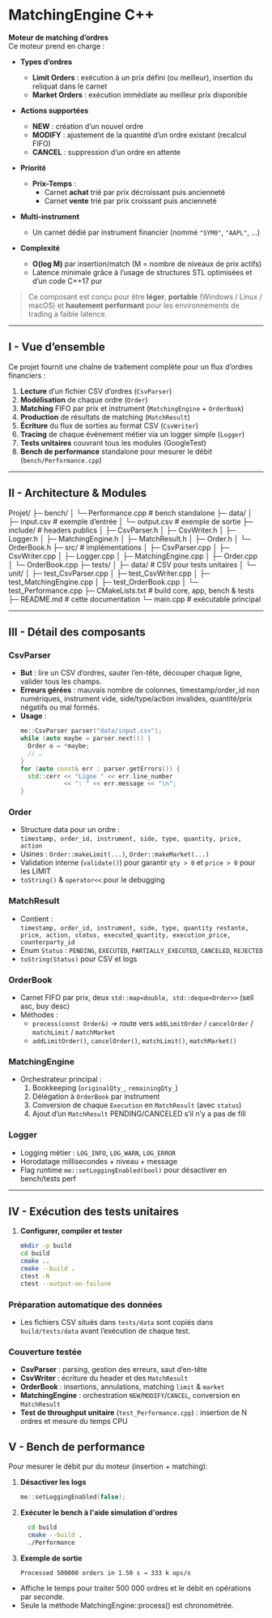 # MatchingEngine C++

**Moteur de matching d’ordres**  
Ce moteur prend en charge :

- **Types d’ordres**
    - **Limit Orders** : exécution à un prix défini (ou meilleur), insertion du reliquat dans le carnet
    - **Market Orders** : exécution immédiate au meilleur prix disponible

- **Actions supportées**
    - **NEW** : création d’un nouvel ordre
    - **MODIFY** : ajustement de la quantité d’un ordre existant (recalcul FIFO)
    - **CANCEL** : suppression d’un ordre en attente

- **Priorité**
    - **Prix-Temps** :
        - Carnet **achat** trié par prix décroissant puis ancienneté
        - Carnet **vente** trié par prix croissant puis ancienneté

- **Multi-instrument**
    - Un carnet dédié par instrument financier (nommé `"SYM0"`, `"AAPL"`, …)

- **Complexité**
    - **O(log M)** par insertion/match (M = nombre de niveaux de prix actifs)
    - Latence minimale grâce à l’usage de structures STL optimisées et d’un code C++17 pur


> Ce composant est conçu pour être **léger**, **portable** (Windows / Linux / macOS) et **hautement performant** pour les environnements de trading à faible latence.

---

## I - Vue d’ensemble

Ce projet fournit une chaîne de traitement complète pour un flux d’ordres financiers :

1. **Lecture** d’un fichier CSV d’ordres (`CsvParser`)
2. **Modélisation** de chaque ordre (`Order`)
3. **Matching** FIFO par prix et instrument (`MatchingEngine` + `OrderBook`)
4. **Production** de résultats de matching (`MatchResult`)
5. **Écriture** du flux de sorties au format CSV (`CsvWriter`)
6. **Tracing** de chaque événement métier via un logger simple (`Logger`)
7. **Tests unitaires** couvrant tous les modules (GoogleTest)
8. **Bench de performance** standalone pour mesurer le débit (`bench/Performance.cpp`)

---

## II - Architecture & Modules

Projet/
├─ bench/
│ └─ Performance.cpp # bench standalone
├─ data/
│ ├─ input.csv # exemple d’entrée
│ └─ output.csv # exemple de sortie
├─ include/ # headers publics
│ ├─ CsvParser.h
│ ├─ CsvWriter.h
│ ├─ Logger.h
│ ├─ MatchingEngine.h
│ ├─ MatchResult.h
│ ├─ Order.h
│ └─ OrderBook.h
├─ src/ # implémentations
│ ├─ CsvParser.cpp
│ ├─ CsvWriter.cpp
│ ├─ Logger.cpp
│ ├─ MatchingEngine.cpp
│ ├─ Order.cpp
│ └─ OrderBook.cpp
├─ tests/
│ ├─ data/ # CSV pour tests unitaires
│ └─ unit/
│ ├─ test_CsvParser.cpp
│ ├─ test_CsvWriter.cpp
│ ├─ test_MatchingEngine.cpp
│ ├─ test_OrderBook.cpp
│ └─ test_Performance.cpp
├─ CMakeLists.txt # build core, app, bench & tests
├─ README.md # cette documentation
└─ main.cpp # exécutable principal


---

## III - Détail des composants

### CsvParser
- **But** : lire un CSV d’ordres, sauter l’en-tête, découper chaque ligne, valider tous les champs.
- **Erreurs gérées** : mauvais nombre de colonnes, timestamp/order_id non numériques, instrument vide, side/type/action invalides, quantité/prix négatifs ou mal formés.
- **Usage** :
  ```cpp
  me::CsvParser parser("data/input.csv");
  while (auto maybe = parser.next()) {
    Order o = *maybe;
    // …
  }
  for (auto const& err : parser.getErrors()) {
    std::cerr << "Ligne " << err.line_number
              << ": " << err.message << "\n";
  }
    ```
  
### Order
- Structure data pour un ordre :  
  `timestamp, order_id, instrument, side, type, quantity, price, action`
- Usines : `Order::makeLimit(...)`, `Order::makeMarket(...)`
- Validation interne (`validate()`) pour garantir `qty > 0` et `price > 0` pour les LIMIT
- `toString()` & `operator<<` pour le debugging

### MatchResult
- Contient :  
  `timestamp, order_id, instrument, side, type, quantity restante, price, action, status, executed_quantity, execution_price, counterparty_id`
- Enum `Status` : `PENDING`, `EXECUTED`, `PARTIALLY_EXECUTED`, `CANCELED`, `REJECTED`
- `toString(Status)` pour CSV et logs

### OrderBook
- Carnet FIFO par prix, deux `std::map<double, std::deque<Order>>` (sell asc, buy desc)
- Méthodes :
    - `process(const Order&)` → route vers `addLimitOrder` / `cancelOrder` / `matchLimit` / `matchMarket`
    - `addLimitOrder()`, `cancelOrder()`, `matchLimit()`, `matchMarket()`

### MatchingEngine
- Orchestrateur principal :
    1. Bookkeeping (`originalQty_`, `remainingQty_`)
    2. Délégation à `OrderBook` par instrument
    3. Conversion de chaque `Execution` en `MatchResult` (avec `status`)
    4. Ajout d’un `MatchResult` PENDING/CANCELED s’il n’y a pas de fill

### Logger
- Logging métier : `LOG_INFO`, `LOG_WARN`, `LOG_ERROR`
- Horodatage millisecondes + niveau + message
- Flag runtime `me::setLoggingEnabled(bool)` pour désactiver en bench/tests perf

---

## IV - Exécution des tests unitaires

1. **Configurer, compiler et tester**
   ```bash
   mkdir -p build
   cd build
   cmake ..
   cmake --build .
   ctest -N
   ctest --output-on-failure
    ```
### Préparation automatique des données

- Les fichiers CSV situés dans `tests/data` sont copiés dans `build/tests/data` avant l’exécution de chaque test.

### Couverture testée

- **CsvParser** : parsing, gestion des erreurs, saut d’en-tête
- **CsvWriter** : écriture du header et des `MatchResult`
- **OrderBook** : insertions, annulations, matching `limit` & `market`
- **MatchingEngine** : orchestration `NEW`/`MODIFY`/`CANCEL`, conversion en `MatchResult`
- **Test de throughput unitaire** (`test_Performance.cpp`) : insertion de N ordres et mesure du temps CPU

## V - Bench de performance

Pour mesurer le débit pur du moteur (insertion + matching):

1. **Désactiver les logs**
   ```cpp
   me::setLoggingEnabled(false);
   ```
   
2. **Exécuter le bench à l'aide simulation d'ordres**
   ```bash
     cd build
     cmake --build .
     ./Performance
     ```
3. **Exemple de sortie**
    ```
    Processed 500000 orders in 1.50 s → 333 k ops/s
    ```
- Affiche le temps pour traiter 500 000 ordres et le débit en opérations par seconde.
- Seule la méthode MatchingEngine::process() est chronométrée.
